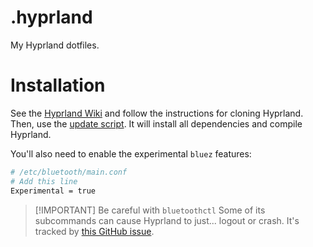 # .hyprland

My Hyprland dotfiles.

# Installation

See the [Hyprland Wiki](https://wiki.hyprland.org/Nvidia/#installation) and follow the instructions for cloning Hyprland. Then, use the [update script](scripts/update_hyprland.sh). It will install all dependencies and compile Hyprland.

You'll also need to enable the experimental `bluez` features:

```sh
# /etc/bluetooth/main.conf
# Add this line
Experimental = true
```

> [!IMPORTANT] Be careful with `bluetoothctl`
> Some of its subcommands can cause Hyprland to just... logout or crash. It's tracked by [this GitHub issue](https://github.com/bluez/bluez/issues/996).
